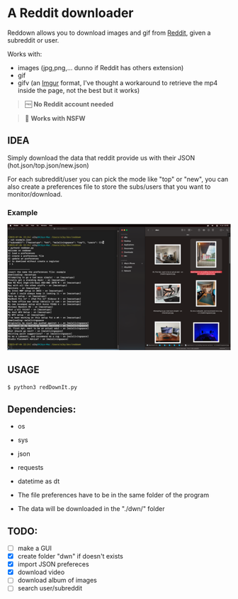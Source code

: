 # A Reddit downloader

Reddown allows you to download images and gif from <a href="reddit.com">Reddit</a>, given a subreddit or user.

Works with:

- images (jpg,png,... dunno if Reddit has others extension)
- gif
- gifv (an <a href="imgur.com">Imgur</a> format, I've thought a workaround to retrieve the mp4 inside the page, not the best but it works)

> 🆓 **No Reddit account needed**

> 🔞 **Works with NSFW**

## IDEA

Simply download the data that reddit provide us with their JSON (hot.json/top.json/new.json)

For each subreddit/user you can pick the mode like "top" or "new", you can also create a preferences file to store the subs/users that you want to monitor/download.


### Example
![example](./imgExample/example.png)

## USAGE 

`$ python3 redDownIt.py`

## Dependencies:
- os
- sys
- json
- requests
- datetime as dt

- The file preferences have to be in the same folder of the program
- The data will be downloaded in the "./dwn/" folder


## TODO:
- [ ] make a GUI
- [X] create folder "dwn" if doesn't exists
- [X] import JSON prefereces
- [X] download video
- [ ] download album of images
- [ ] search user/subreddit
